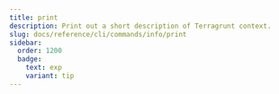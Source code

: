 ```yaml
---
title: print
description: Print out a short description of Terragrunt context.
slug: docs/reference/cli/commands/info/print
sidebar:
  order: 1200
  badge:
    text: exp
    variant: tip
---
```


<!-- This page is intentionally empty. Commands are defined in `src/pages/docs/reference/cli/commands/[...slug.astro] -->
<!-- This file is a placeholder to ensure that other pages see commands in their sidebars, and so that the data is accessible in the docs collection. -->
